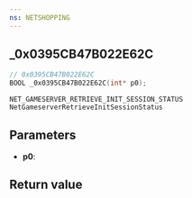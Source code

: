```yaml
---
ns: NETSHOPPING
---
```

## _0x0395CB47B022E62C

```c
// 0x0395CB47B022E62C
BOOL _0x0395CB47B022E62C(int* p0);
```

```
NET_GAMESERVER_RETRIEVE_INIT_SESSION_STATUS
NetGameserverRetrieveInitSessionStatus
```

## Parameters
* **p0**: 

## Return value
